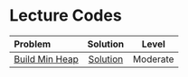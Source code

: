 # Lecture Codes

|  Problem  |  Solution  |  Level  |
|:---------|:-----------:|:-------:|
|  [Build Min Heap](https://www.naukri.com/code360/problems/build-min-heap_1171167)  |  [Solution](https://github.com/kishanrajput23/Love-Babbar-CPP-DSA-Course/blob/main/Lectures/Lecture_74/Lecture_Codes/build_min_heap.cpp)  |  Moderate  |
